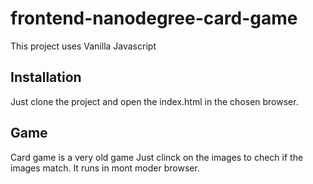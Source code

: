 # frontend-nanodegree-card-game

This project uses Vanilla Javascript 

## Installation
Just clone the project and open the index.html in the chosen browser.

## Game
Card game is a very old game Just clinck on the images to chech if the images match.
It runs in mont moder browser.
